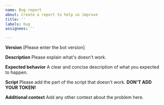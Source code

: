 ```yaml
---
name: Bug report
about: Create a report to help us improve
title: ''
labels: bug
assignees: ''

---
```


**Version** [Please enter the bot version]

**Description**
Please explain what's doesn't work.

**Expected behavior**
A clear and concise description of what you expected to happen.

**Script**
Please add the part of the script that doesn't work. **DON'T ADD YOUR TOKEN!**

**Additional context**
Add any other context about the problem here.
